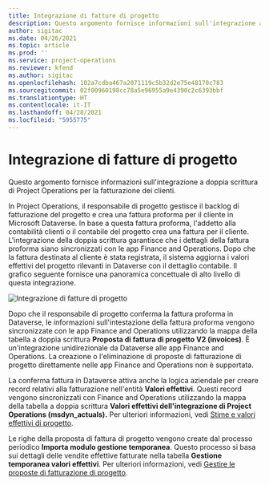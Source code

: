 ```yaml
---
title: Integrazione di fatture di progetto
description: Questo argomento fornisce informazioni sull'integrazione a doppia scrittura di Project Operations per la fatturazione dei clienti.
author: sigitac
ms.date: 04/26/2021
ms.topic: article
ms.prod: ''
ms.service: project-operations
ms.reviewer: kfend
ms.author: sigitac
ms.openlocfilehash: 102a7cdba467a2071119c5b32d2e75e48170c783
ms.sourcegitcommit: 02f00960198cc78a5e96955a9e4390c2c6393bbf
ms.translationtype: HT
ms.contentlocale: it-IT
ms.lasthandoff: 04/28/2021
ms.locfileid: "5955775"
---
```

# <a name="project-invoice-integration"></a>Integrazione di fatture di progetto

Questo argomento fornisce informazioni sull'integrazione a doppia scrittura di Project Operations per la fatturazione dei clienti.

In Project Operations, il responsabile di progetto gestisce il backlog di fatturazione del progetto e crea una fattura proforma per il cliente in Microsoft Dataverse. In base a questa fattura proforma, l'addetto alla contabilità clienti o il contabile del progetto crea una fattura per il cliente. L'integrazione della doppia scrittura garantisce che i dettagli della fattura proforma siano sincronizzati con le app Finance and Operations. Dopo che la fattura destinata al cliente è stata registrata, il sistema aggiorna i valori effettivi del progetto rilevanti in Dataverse con il dettaglio contabile. Il grafico seguente fornisce una panoramica concettuale di alto livello di questa integrazione.

   ![Integrazione di fatture di progetto](./media/DW5Invoicing.png)

Dopo che il responsabile di progetto conferma la fattura proforma in Dataverse, le informazioni sull'intestazione della fattura proforma vengono sincronizzate con le app Finance and Operations utilizzando la mappa della tabella a doppia scrittura **Proposta di fattura di progetto V2 (invoices)**. È un'integrazione unidirezionale da Dataverse alle app Finance and Operations. La creazione o l'eliminazione di proposte di fatturazione di progetto direttamente nelle app Finance and Operations non è supportata.

La conferma fattura in Dataverse attiva anche la logica aziendale per creare record relativi alla fatturazione nell'entità **Valori effettivi**. Questi record vengono sincronizzati con Finance and Operations utilizzando la mappa della tabella a doppia scrittura **Valori effettivi dell'integrazione di Project Operations (msdyn\_actuals).** Per ulteriori informazioni, vedi [Stime e valori effettivi di progetto](resource-dual-write-estimates-actuals.md). 

Le righe della proposta di fattura di progetto vengono create dal processo periodico **Importa modulo gestione temporanea**. Questo processo si basa sui dettagli delle vendite effettive fatturate nella tabella **Gestione temporanea valori effettivi**. Per ulteriori informazioni, vedi [Gestire le proposte di fatturazione di progetto](../invoicing/format-update-project-invoice-proposals.md#create-project-invoice-proposals). 
